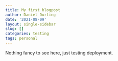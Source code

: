 ```yaml
---
title: My first blogpost
author: Daniel Durling
date: '2021-08-09'
layout: single-sidebar
slug: []
categories: testing
tags: personal
---
```


Nothing fancy to see here, just testing deployment.

